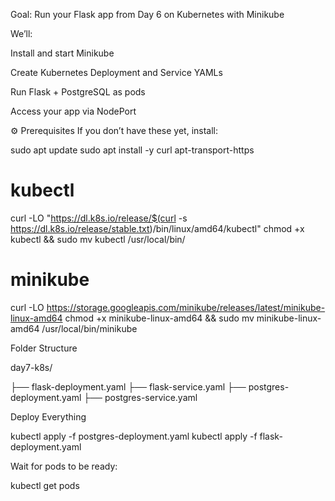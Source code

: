 Goal: Run your Flask app from Day 6 on Kubernetes with Minikube


We’ll:

Install and start Minikube

Create Kubernetes Deployment and Service YAMLs

Run Flask + PostgreSQL as pods

Access your app via NodePort

⚙️ Prerequisites
If you don’t have these yet, install:


sudo apt update
sudo apt install -y curl apt-transport-https

# kubectl
curl -LO "https://dl.k8s.io/release/$(curl -s https://dl.k8s.io/release/stable.txt)/bin/linux/amd64/kubectl"
chmod +x kubectl && sudo mv kubectl /usr/local/bin/

# minikube
curl -LO https://storage.googleapis.com/minikube/releases/latest/minikube-linux-amd64
chmod +x minikube-linux-amd64 && sudo mv minikube-linux-amd64 /usr/local/bin/minikube


Folder Structure

day7-k8s/


├── flask-deployment.yaml
├── flask-service.yaml
├── postgres-deployment.yaml
├── postgres-service.yaml


Deploy Everything

kubectl apply -f postgres-deployment.yaml
kubectl apply -f flask-deployment.yaml


Wait for pods to be ready:

kubectl get pods
